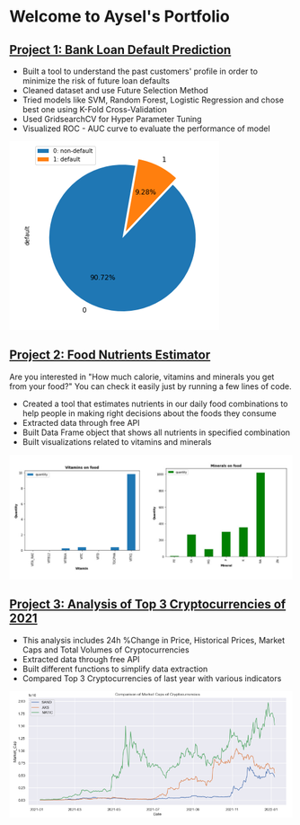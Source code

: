 # Welcome to Aysel's Portfolio

## [Project 1: Bank Loan Default Prediction](https://github.com/JafarzadeAysel/Bank_Loan_Default_Prediction) 
* Built a tool to understand the past customers' profile in order to minimize the risk of future loan defaults
* Cleaned dataset and use Future Selection Method
* Tried models like SVM, Random Forest, Logistic Regression and chose best one using K-Fold Cross-Validation
* Used GridsearchCV for Hyper Parameter Tuning
* Visualized ROC - AUC curve to evaluate the performance of model

![](/images/image_2022-01-28_044546.png)


## [Project 2: Food Nutrients Estimator](https://github.com/JafarzadeAysel/Nutrients_In_Our_Food) 
Are you interested in "How much calorie, vitamins and minerals you get from your food?" You can check it easily just by running a few lines of code.
* Created a tool that estimates nutrients in our daily food combinations to help people in making right decisions about the foods they consume
* Extracted data through free API
* Built Data Frame object that shows all nutrients in specified combination
* Built visualizations related to vitamins and minerals

![](/images/vitamin_and_minerals.PNG)


## [Project 3: Analysis of Top 3 Cryptocurrencies of 2021](https://github.com/JafarzadeAysel/Analysis_of_Top3_Cryptocurrencies_of_2021) 
* This analysis includes 24h %Change in Price, Historical Prices, Market Caps and Total Volumes of Cryptocurrencies
* Extracted data through free API
* Built different functions to simplify data extraction
* Compared Top 3 Cryptocurrencies of last year with various indicators

![](/images/Cryptocurrencies_market_caps.PNG)
